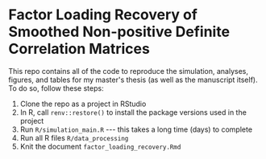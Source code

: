 # Factor Loading Recovery of Smoothed Non-positive Definite Correlation Matrices

This repo contains all of the code to reproduce the simulation, analyses, figures, and tables for my master's thesis (as well as the manuscript itself). To do so, follow these steps:

1. Clone the repo as a project in RStudio
2. In R, call `renv::restore()` to install the package versions used in the project
3. Run `R/simulation_main.R` --- this takes a long time (days) to complete
4. Run all R files `R/data_processing`
5. Knit the document `factor_loading_recovery.Rmd`